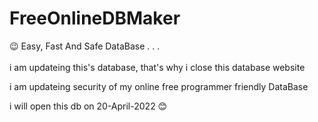# FreeOnlineDBMaker
😉 Easy, Fast And Safe DataBase . . .<br>
<br>
i am updateing this's database, that's why i close this database website<br>

i am updateing security of my online free programmer friendly DataBase <br>

i will open this db on 20-April-2022 😊
